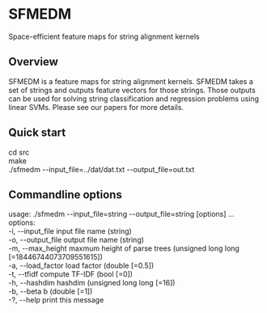 # SFMEDM
Space-efficient feature maps for string alignment kernels

## Overview
SFMEDM is a feature maps for string alignment kernels. SFMEDM takes a set of strings and outputs feature vectors for those strings. Those outputs can be used for solving string classification and regression problems using linear SVMs. Please see our papers for more details. 

## Quick start
cd src  
make  
./sfmedm --input_file=../dat/dat.txt  --output_file=out.txt

## Commandline options
usage: ./sfmedm --input_file=string --output_file=string [options] ...  
options:  
  -i, --input_file     input file name (string)  
  -o, --output_file    output file name (string)  
  -m, --max_height     maxmum height of parse trees (unsigned long long [=18446744073709551615])  
  -a, --load_factor    load factor (double [=0.5])  
  -t, --tfidf          compute TF-IDF (bool [=0])  
  -h, --hashdim        hashdim (unsigned long long [=16])  
  -b, --beta           b (double [=1])  
  -?, --help           print this message  
